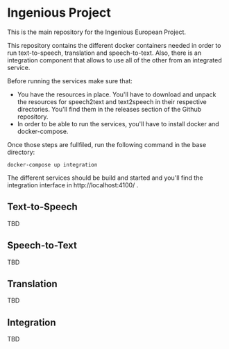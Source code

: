 # Ingenious Project

This is the main repository for the Ingenious European Project. 

This repository contains the different docker containers needed in order to run text-to-speech, translation and speech-to-text. Also, there is an integration component that allows to use all of the other from an integrated service.

Before running the services make sure that:
 - You have the resources in place. You'll have to download and unpack the resources for speech2text and text2speech in their respective directories. You'll find them in the releases section of the Github repository.
 - In order to be able to run the services, you'll have to install docker and docker-compose.

Once those steps are fullfiled, run the following command in the base directory:
```
docker-compose up integration
```

The different services should be build and started and you'll find the integration interface in http://localhost:4100/ .

## Text-to-Speech

TBD

## Speech-to-Text

TBD

## Translation

TBD

## Integration

TBD